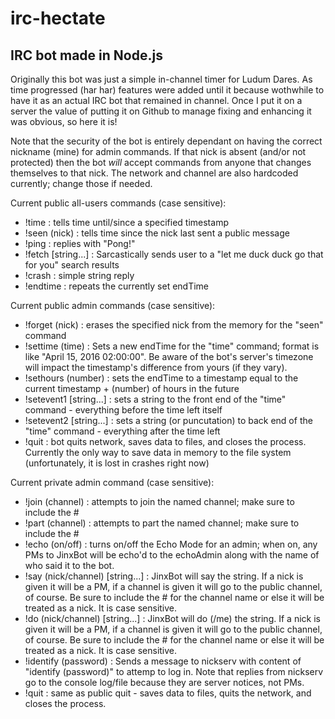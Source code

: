 # irc-hectate
## IRC bot made in Node.js

Originally this bot was just a simple in-channel timer for Ludum Dares. As time progressed (har har) features were added until it because wothwhile to have it as an actual IRC bot that remained in channel. Once I put it on a server the value of putting it on Github to manage fixing and enhancing it was obvious, so here it is!

Note that the security of the bot is entirely dependant on having the correct nickname (mine) for admin commands. If that nick is absent (and/or not protected) then the bot *will* accept commands from anyone that changes themselves to that nick.
The network and channel are also hardcoded currently; change those if needed.

Current public all-users commands (case sensitive):
* !time : tells time until/since a specified timestamp
* !seen (nick) : tells time since the nick last sent a public message
* !ping : replies with "Pong!"
* !fetch [string...] : Sarcastically sends user to a "let me duck duck go that for you" search results
* !crash : simple string reply
* !endtime : repeats the currently set endTime

Current public admin commands (case sensitive):
* !forget (nick) : erases the specified nick from the memory for the "seen" command
* !settime (time) : Sets a new endTime for the "time" command; format is like "April 15, 2016 02:00:00". Be aware of the bot's server's timezone will impact the timestamp's difference from yours (if they vary).
* !sethours (number) : sets the endTime to a timestamp equal to the current timestamp + (number) of hours in the future
* !setevent1 [string...] : sets a string to the front end of the "time" command - everything before the time left itself
* !setevent2 [string...] : sets a string (or puncutation) to back end of the "time" command - everything after the time left
* !quit : bot quits network, saves data to files, and closes the process. Currently the only way to save data in memory to the file system (unfortunately, it is lost in crashes right now)

Current private admin command (case sensitive):
* !join (channel) : attempts to join the named channel; make sure to include the #
* !part (channel) : attempts to part the named channel; make sure to include the #
* !echo (on/off) : turns on/off the Echo Mode for an admin; when on, any PMs to JinxBot will be echo'd to the echoAdmin along with the name of who said it to the bot.
* !say (nick/channel) [string...] : JinxBot will say the string. If a nick is given it will be a PM, if a channel is given it will go to the public channel, of course. Be sure to include the # for the channel name or else it will be treated as a nick. It is case sensitive.
* !do (nick/channel) [string...] : JinxBot will do (/me) the string. If a nick is given it will be a PM, if a channel is given it will go to the public channel, of course. Be sure to include the # for the channel name or else it will be treated as a nick. It is case sensitive.
* !identify (password) : Sends a message to nickserv with content of "identify (password)" to attemp to log in. Note that replies from nickserv go to the console log/file because they are server notices, not PMs.
* !quit : same as public quit - saves data to files, quits the network, and closes the process.